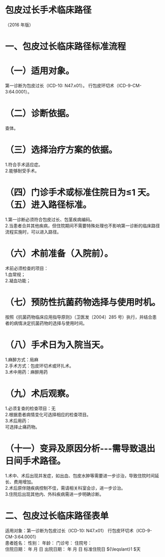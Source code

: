 # 包皮过长手术临床路径  
（2016 年版）  
# 一、包皮过长临床路径标准流程  
# （一）适用对象。  
第一诊断为包皮过长（ICD-10: N47.x01）。 行包皮环切术（ICD-9-CM-3:64.0001）。  
# （二）诊断依据。  
查体。  
# （三）选择治疗方案的依据。  
1.符合手术适应症。  
2.能够耐受手术。  
# （四）门诊手术或标准住院日为≤1 天。 （五）进入路径标准。  
1.第一诊断必须符合包皮过长、包茎疾病编码。  
2.当患者合并其他疾病，但住院期间不需要特殊处理也不影响第一诊断的临床路径流程实施时，可以进入路径。  
# （六）术前准备（入院前）。  
术前必须检查的项目：  
1.血常规；  
2.凝血功能；  
# （七）预防性抗菌药物选择与使用时机。  
按照《抗菌药物临床应用指导原则》（卫医发〔2004〕285 号）执行，并结合患者的病情决定抗菌药物的选择与使用时间。  
# （八）手术日为入院当天。  
1.麻醉方式：局麻  
2.手术方式：包皮环切术或环扎术。  
3.术中用药：麻醉用药  
# （九）术后观察。  
1.必须复查的检查项目：无  
2.根据患者病情变化可选择相应的检查项目。  
3.术后用药：  
可选择止痛药物。  
# （十一）变异及原因分析---需导致退出日间手术路径。  
1.术中、术后出现并发症，如出血、包皮水肿等需要进一步诊治，导致住院时间延长、费用增加。  
2.术后原伴随疾病控制不佳，需请相关科室会诊，进一步诊治。  
3.住院后出现其他内、外科疾病需进一步明确诊断。  
# 二、包皮过长临床路径表单  
适用对象：第一诊断为包皮过长（ICD-10: N47.x01） 行包皮环切术（ICD-9-CM-3:64.0001）  
患者姓名：               性别：    年龄：      门诊号：        住院号：  
住院日期：       年   月   日     出院日期：     年  月  日   标准住院日 ${\leqslant}1 $天  
